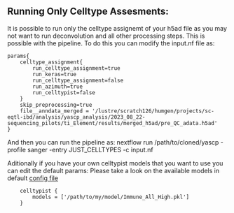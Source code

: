  ## Running Only Celltype Assesments:

It is possible to run only the celltype assignemt of your h5ad file as you may not want to run deconvolution and all other processing steps.
This is possible with the pipeline.
To do this you can modify the input.nf file as:

```console
params{
    celltype_assignment{
        run_celltype_assignment=true
        run_keras=true
        run_celltype_assignment=false
        run_azimuth=true
        run_celltypist=false
    }
    skip_preprocessing=true
    file__anndata_merged = '/lustre/scratch126/humgen/projects/sc-eqtl-ibd/analysis/yascp_analysis/2023_08_22-sequencing_pilots/ti_Element/results/merged_h5ad/pre_QC_adata.h5ad'
}
```
And then you can run the pipeline as:
    nextflow run /path/to/cloned/yascp -profile sanger -entry JUST_CELLTYPES -c input.nf


Aditionally if you have your own celltypist models that you want to use you can edit the default params:
Please take a look on the available models in default [config file](https://github.com/wtsi-hgi/yascp/blob/main/conf/qc.conf)
```
    celltypist {
        models = ['/path/to/my/model/Immune_All_High.pkl']
    }
```
